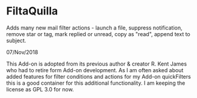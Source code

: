 # FiltaQuilla
Adds many new mail filter actions - launch a file, suppress notification, remove star or tag, mark replied or unread, copy as "read", append text to subject.

07/Nov/2018

This Add-on is adopted from its previous author & creator R. Kent James who
had to retire form Add-on development. As I am often asked about added features
for filter conditions and actions for my Add-on quickFilters this is a good
container for this additional functionality. I am keeping the license as GPL 3.0 for now.

